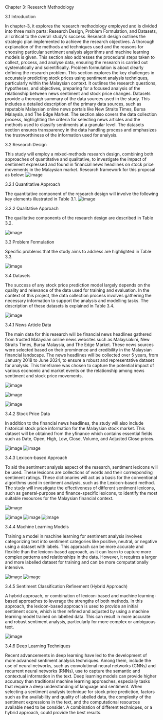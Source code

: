 
Chapter 3: Research Methodology

3.1 	Introduction

In chapter-3, it explores the research methodology employed and is divided into three main parts: Research Design, Problem Formulation, and Datasets, all critical to the overall study's success. Research design outlines the strategic plan implemented to achieve the research objectives. A thorough explanation of the methods and techniques used and the reasons for choosing particular sentiment analysis algorithms and machine learning models is given. This section also addresses the procedural steps taken to collect, process, and analyse data, ensuring the research is carried out systematically and scientifically. Problem formulation is about clearly defining the research problem. This section explores the key challenges in accurately predicting stock prices using sentiment analysis techniques, particularly within the Malaysian context. It outlines the research questions, hypotheses, and objectives, preparing for a focused analysis of the relationship between news sentiment and stock price changes. Datasets provide a thorough summary of the data sources used in the study. This includes a detailed description of the primary data sources, such as reputable Malaysian online news portals like New Straits Times, Bursa Malaysia, and The Edge Market. The section also covers the data collection process, highlighting the criteria for selecting news articles and the methods used to classify sentiments at a granular level. The datasets section ensures transparency in the data handling process and emphasizes the trustworthiness of the information used for analysis.

3.2 	Research Design

This study will employ a mixed-methods research design, combining both approaches of quantitative and qualitative, to investigate the impact of sentiment expressed and found in financial news headlines on stock price movements in the Malaysian market. Research framework for this proposal as below:
![image](https://github.com/user-attachments/assets/b93de487-5843-40a5-a7a8-917270ec3cbc)

3.2.1 	Quantitative Approach

The quantitative component of the research design will involve the following key elements illustrated in Table 3.1.
![image](https://github.com/user-attachments/assets/aaa1078a-6f76-4085-8d79-de9180c4c93a)

3.2.2 	Qualitative Approach

The qualitative components of the research design are described in Table 3.2.

![image](https://github.com/user-attachments/assets/5498e539-c604-4c54-b906-5f4d54ab1fc9)

3.3 	Problem Formulation

Specific problems that the study aims to address are highlighted in Table 3.3.

![image](https://github.com/user-attachments/assets/41c2c5d3-48cd-4f20-9f9d-5ef53da1c9c6)

3.4 	Datasets

The success of any stock price prediction model largely depends on the quality and relevance of the data used for training and evaluation. In the context of this project, the data collection process involves gathering the necessary information to support the analysis and modelling tasks. The description of these datasets is explained in Table 3.4.

![image](https://github.com/user-attachments/assets/332260f4-f893-4ad2-a3ce-862e2e11bf70)

3.4.1 	News Article Data

The main data for this research will be financial news headlines gathered from trusted Malaysian online news websites such as Malaysiakini, New Straits Times, Bursa Malaysia, and The Edge Market. These news sources were selected based on their prominence and credibility in the Malaysian financial landscape. The news headlines will be collected over 5 years, from January 2018 to June 2024, to ensure a robust and representative dataset for analysis. This timeframe was chosen to capture the potential impact of various economic and market events on the relationship among news sentiment and stock price movements.

![image](https://github.com/user-attachments/assets/5d036381-b053-42c7-98eb-af4a60ee1843)

![image](https://github.com/user-attachments/assets/1c7a26c5-9b04-45a2-a37e-e03aac7456f7)

![image](https://github.com/user-attachments/assets/7c744fd8-a1f0-43cf-a146-14a78f45ad20)

3.4.2 	Stock Price Data

In addition to the financial news headlines, the study will also include historical stock price information for the Malaysian stock market. This dataset will be obtained from the yfinance which contains essential fields such as Date, Open, High, Low, Close, Volume, and Adjusted Close prices.

![image](https://github.com/user-attachments/assets/47fd247f-e03d-47f6-9a7b-dd2532612ecb)
![image](https://github.com/user-attachments/assets/fd4db1a8-338a-4eee-a3f7-0dda7bad2393)

3.4.3 	Lexicon-based Approach

To aid the sentiment analysis aspect of the research, sentiment lexicons will be used. These lexicons are collections of words and their corresponding sentiment ratings. These dictionaries will act as a basis for the conventional algorithms used in sentiment analysis, such as the Lexicon-based method. The study will investigate the effectiveness of different sentiment lexicons, such as general-purpose and finance-specific lexicons, to identify the most suitable resources for the Malaysian financial context.

![image](https://github.com/user-attachments/assets/e8a542a5-ec4f-4256-a17f-971e73f96785)

![image](https://github.com/user-attachments/assets/09e58c0e-d7ee-4104-8a4d-d5f02fe0e6e0)
![image](https://github.com/user-attachments/assets/6bf10aa7-1ce1-490d-839c-002dbd4252ea)
![image](https://github.com/user-attachments/assets/801a1d8e-e332-4dfd-a8d6-ea048eec4b24)

3.4.4 	Machine Learning Models

Training a model in machine learning for sentiment analysis involves categorizing text into sentiment categories like positive, neutral, or negative using a dataset with labels. This approach can be more accurate and flexible than the lexicon-based approach, as it can learn to capture more complex patterns and relationships in the data. However, it requires a larger and more labelled dataset for training and can be more computationally intensive.

![image](https://github.com/user-attachments/assets/7734f605-2f07-4808-aa24-b877f39d5bc9)
![image](https://github.com/user-attachments/assets/9a027211-4319-4cc2-ae37-0603bb133d54)

3.4.5 	Sentiment Classification Refinement (Hybrid Approach)

A hybrid approach, or combination of lexicon-based and machine learning-based approaches to leverage the strengths of both methods. In this approach, the lexicon-based approach is used to provide an initial sentiment score, which is then refined and adjusted by using a machine learning model trained on labelled data. This can result in more accurate and robust sentiment analysis, particularly for more complex or ambiguous text.

![image](https://github.com/user-attachments/assets/ac0193cf-15d3-4a1a-923e-548eafd3a7d4)

3.4.6 	Deep Learning Techniques

Recent advancements in deep learning have led to the development of more advanced sentiment analysis techniques. Among them, include the use of neural networks, such as convolutional neural networks (CNNs) and recurrent neural networks (RNNs), use to capture the semantic and contextual information in the text. Deep learning models can provide higher accuracy than traditional machine learning approaches, especially tasks that require a deep understanding of language and sentiment.
When selecting a sentiment analysis technique for stock price prediction, factors such as the availability and quality of labelled data, the complexity of the sentiment expressions in the text, and the computational resources available need to be consider. A combination of different techniques, or a hybrid approach, could provide the best results.



